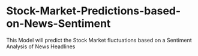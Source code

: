 # Stock-Market-Predictions-based-on-News-Sentiment
This Model will predict the Stock Market fluctuations based on a Sentiment Analysis of News Headlines 

